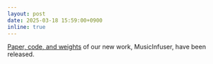 ```yaml
---
layout: post
date: 2025-03-18 15:59:00+0900
inline: true
---
```


[Paper, code, and weights](https://susunghong.github.io/MusicInfuser/) of our new work, MusicInfuser, have been released.
